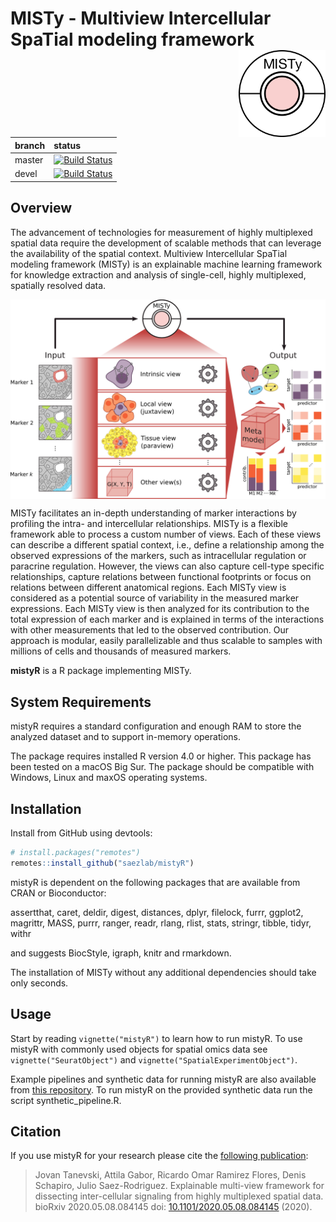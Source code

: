 # MISTy - **M**ultiview **I**ntercellular **S**pa**T**ial modeling framework <img src="man/figures/logo.png" align="right" height="139">

<!-- badges: start -->

| branch | status                                                       |
| :----- | :----------------------------------------------------------- |
| master | [![Build Status](https://travis-ci.org/saezlab/mistyR.svg?branch=master)](https://travis-ci.org/saezlab/mistyR) |
| devel  | [![Build Status](https://travis-ci.org/saezlab/mistyR.svg?branch=devel)](https://travis-ci.org/saezlab/mistyR) |

<!-- badges: end -->

## Overview

The advancement of technologies for measurement of highly multiplexed spatial data require the development of scalable methods that can leverage the availability of the spatial context. Multiview Intercellular SpaTial modeling framework (MISTy) is an explainable machine learning framework for knowledge extraction and analysis of single-cell, highly multiplexed, spatially resolved data.

<img src="man/figures/graphical_abstract.png" align="center" width="800">

MISTy facilitates an in-depth understanding of marker interactions by profiling the intra- and intercellular relationships. MISTy is a flexible framework able to process a custom number of views. Each of these views can describe a different spatial context, i.e., define a relationship among the observed expressions of the markers, such as intracellular regulation or paracrine regulation. However, the views can also capture cell-type specific relationships, capture relations between functional footprints or focus on relations between different anatomical regions. Each MISTy view is considered as a potential source of variability in the measured marker expressions. Each MISTy view is then analyzed for its contribution to the total expression of each marker and is explained in terms of the interactions with other measurements that led to the observed contribution. Our approach is modular, easily parallelizable and thus scalable to samples with millions of cells and thousands of measured markers.

**mistyR** is a R package implementing MISTy.


## System Requirements

mistyR requires a standard configuration and enough RAM to store the analyzed dataset and to support in-memory operations.

The package requires installed R version 4.0 or higher. This package has been tested on a macOS Big Sur. The package should be compatible with Windows, Linux and maxOS operating systems.


## Installation

Install from GitHub using devtools:

```r
# install.packages("remotes")
remotes::install_github("saezlab/mistyR")

```

mistyR is dependent on the following packages that are available from CRAN or Bioconductor:

assertthat,
caret,
deldir,
digest,
distances,
dplyr,
filelock,
furrr,
ggplot2,
magrittr,
MASS,
purrr,
ranger,
readr,
rlang,
rlist,
stats,
stringr,
tibble,
tidyr,
withr

and suggests BiocStyle, igraph, knitr and rmarkdown.

The installation of MISTy without any additional dependencies should take only seconds.

## Usage

Start by reading `vignette("mistyR")` to learn how to run mistyR. To use mistyR with commonly used objects for spatial omics data see `vignette("SeuratObject")` and `vignette("SpatialExperimentObject")`.

Example pipelines and synthetic data for running mistyR are also available from [this repository](https://github.com/saezlab/misty_pipelines/). To run mistyR on the provided synthetic data run the script synthetic_pipeline.R.

## Citation
If you use mistyR for your research please cite the [following publication](https://doi.org/10.1101/2020.05.08.084145): 

> Jovan Tanevski, Attila Gabor, Ricardo Omar Ramirez Flores, Denis Schapiro, Julio Saez-Rodriguez. Explainable multi-view framework for dissecting inter-cellular signaling from highly multiplexed spatial data. bioRxiv 2020.05.08.084145 doi: [10.1101/2020.05.08.084145](https://doi.org/10.1101/2020.05.08.084145) (2020).
